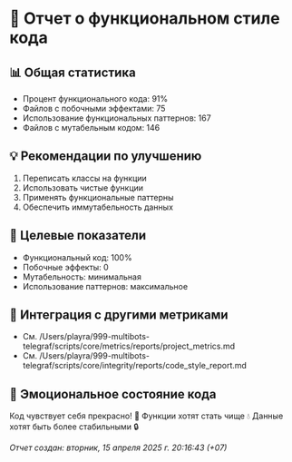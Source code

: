 # 🧠 Отчет о функциональном стиле кода

## 📊 Общая статистика
- Процент функционального кода: 91%
- Файлов с побочными эффектами: 75
- Использование функциональных паттернов: 167
- Файлов с мутабельным кодом: 146

## 💡 Рекомендации по улучшению
1. Переписать классы на функции
2. Использовать чистые функции
3. Применять функциональные паттерны
4. Обеспечить иммутабельность данных

## 🎯 Целевые показатели
- Функциональный код: 100%
- Побочные эффекты: 0
- Мутабельность: минимальная
- Использование паттернов: максимальное

## 🔄 Интеграция с другими метриками
- См. /Users/playra/999-multibots-telegraf/scripts/core/metrics/reports/project_metrics.md
- См. /Users/playra/999-multibots-telegraf/scripts/core/integrity/reports/code_style_report.md

## 💝 Эмоциональное состояние кода
Код чувствует себя прекрасно! 🌟
Функции хотят стать чище 💧
Данные хотят быть более стабильными 🔒

_Отчет создан: вторник, 15 апреля 2025 г. 20:16:43 (+07)_

